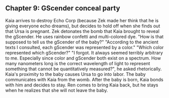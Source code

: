 ## Chapter 9: GScender conceal party

Kaia arrives to destroy Echo Corp (because Zek made her think that he is giving
everyone echo dreams), but decides to hold off when she finds out that Ursa is
pregnant. Zek detonates the bomb that Kaia brought to reveal the gScender. He
uses rainbow confetti and multi-colored dye. "How is that supposed to tell us
the gScender of the baby?" "According to the ancient texts I consulted, each
gScender was represented by a color." "Which color represented which gScender?" "I
forgot. It always seemed terribly arbitrary to me. Especially since color and
gScender both exist on a spectrum. How many nanometers long is the correct wavelength
of light to represent something that cannot be quantitatively measured?", he
asked rhetorically. Kaia's proximity to the baby causes Ursa to go into labor.
The baby communicates with Kaia from the womb. After the baby is born, Kaia
bonds with him and decides to stay. Ren comes to bring Kaia back, but he stays
when he realizes that she will not leave the baby.
